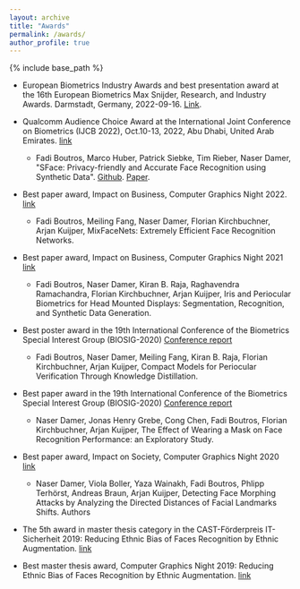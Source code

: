 ```yaml
---
layout: archive
title: "Awards"
permalink: /awards/
author_profile: true
---
```


{% include base_path %}

* European Biometrics Industry Awards and best presentation award at the 16th European Biometrics Max Snijder, Research, and Industry Awards. Darmstadt, Germany, 2022-09-16. [Link](https://eab.org/award/reports/report2022.html?ts=1674041866).
* Qualcomm Audience Choice Award at the International Joint Conference on Biometrics (IJCB 2022), Oct.10-13, 2022, Abu Dhabi, United Arab Emirates. [link](https://ijcb2022.org/#/awards)
  * Fadi Boutros, Marco Huber, Patrick Siebke, Tim Rieber, Naser Damer, "SFace: Privacy-friendly and Accurate Face Recognition using Synthetic Data". [Github](https://github.com/fdbtrs/SFace-Privacy-friendly-and-Accurate-Face-Recognition-using-Synthetic-Data). [Paper](https://ieeexplore.ieee.org/document/10007961).
* Best paper award, Impact on Business, Computer Graphics Night 2022. [link](https://www.igd.fraunhofer.de/en/media-center/news/computer-graphics-night-2022-winners.html)
  * Fadi Boutros, Meiling Fang, Naser Damer, Florian Kirchbuchner, Arjan Kuijper, MixFaceNets: Extremely Efficient Face Recognition Networks.
* Best paper award, Impact on Business, Computer Graphics Night 2021 [link](https://www.igd.fraunhofer.de/de/media-center/aktuelles/-computer-graphics-night-2021-preistraeger.html)
  * Fadi Boutros, Naser Damer,  Kiran B. Raja, Raghavendra Ramachandra, Florian Kirchbuchner, Arjan Kuijper, Iris and Periocular Biometrics for Head Mounted Displays: Segmentation, Recognition, and Synthetic Data Generation.


* Best poster award in the 19th International Conference of the Biometrics Special Interest Group (BIOSIG-2020) [Conference report](https://fg-biosig.gi.de/mitteilung/conference-report-biosig-2020)
  * Fadi Boutros, Naser Damer, Meiling Fang, Kiran B. Raja, Florian Kirchbuchner, Arjan Kuijper, Compact Models for Periocular Verification Through Knowledge Distillation.

* Best paper award in the 19th International Conference of the Biometrics Special Interest Group (BIOSIG-2020) [Conference report](https://fg-biosig.gi.de/mitteilung/conference-report-biosig-2020)
  * Naser Damer, Jonas Henry Grebe, Cong Chen, Fadi Boutros, Florian Kirchbuchner, Arjan Kuijper, The Effect of Wearing a Mask on Face Recognition Performance: an Exploratory Study.

* Best paper award, Impact on Society, Computer Graphics Night 2020 [link](https://www.igd.fraunhofer.de/en/media-center/news/computer-graphics-night-2020---award-winners.html)
  * Naser Damer, Viola Boller, Yaza Wainakh, Fadi Boutros, Phlipp Terhörst, Andreas Braun, Arjan Kuijper, Detecting Face Morphing Attacks by Analyzing the Directed Distances of Facial Landmarks Shifts. Authors

* The 5th award in master thesis category in  the CAST-Förderpreis IT-Sicherheit 2019: Reducing Ethnic Bias of Faces Recognition by Ethnic Augmentation. [link](https://cast-forum.de/en/award/archive/2019.html?ts=1617240890)
* Best master thesis award, Computer Graphics Night 2019: Reducing Ethnic Bias of Faces Recognition by Ethnic Augmentation. [link](https://www.igd.fraunhofer.de/en/media-center/news/computer-graphics-night-2019-award-winners.html)
